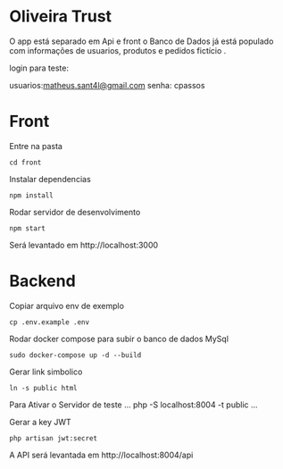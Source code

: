 
#  Oliveira Trust

O app está separado em Api e front 
o Banco de Dados já está populado com informações de usuarios, produtos e pedidos fictício .

login para teste:

usuarios:matheus.sant4l@gmail.com
senha: cpassos

# Front

Entre na pasta    
```
cd front
```

Instalar dependencias
```
npm install 
```

Rodar servidor de desenvolvimento
```
npm start
```

Será levantado em http://localhost:3000


# Backend

Copiar arquivo env de exemplo
```
cp .env.example .env
```

Rodar docker compose para subir o banco de dados MySql
```
sudo docker-compose up -d --build
```

Gerar link simbolico
```
ln -s public html
```
Para Ativar o Servidor de teste
...
php -S localhost:8004 -t public
...

Gerar a key JWT
```
php artisan jwt:secret
```

A API será levantada em http://localhost:8004/api

